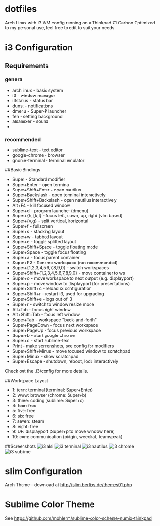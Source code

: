 dotfiles
========

Arch Linux with i3 WM config
running on a Thinkpad X1 Carbon
Optimized to my personal use, feel free to edit to
suit your needs

# i3 Configuration

## Requirements
### general
* arch linux - basic system
* i3 - window manager
* i3status - status bar
* dunst - notifications
* dmenu - Super-P launcher
* feh - setting background
* alsamixer - sound
* 
### recommended
* sublime-text - text editor
* google-chrome - browser
* gnome-terminal - terminal emulator

##Basic Bindings
* Super - Standard modifier
* Super+Enter - open terminal
* Super+Shift+Enter - open nautilus
* Super+Backslash - open terminal interactively
* Super+Shift+Backslash - open nautilus interactively
* Alt+F4 - kill focused window
* Super+d - program launcher (dmenu)
* Super+{h,j,k,l} - focus left, down, up, right (vim based)
* Super+{v,g} - split vertical, horizontal 
* Super+f - fullscreen
* Super+s - stacking layout
* Super+w - tabbed layout
* Super+e - toggle splitted layout
* Super+Shift+Space - toggle floating mode
* Super+Space - toggle focus floating
* Super+a - focus parent container
* Super+F2 - Rename workspace (not recommended)
* Super+{1,2,3,4,5,6,7,8,9,0} - switch workspaces
* Super+Shift+{1,2,3,4,5,6,7,8,9,0} - move container to ws
* Super+o - move workspace to next output (e.g. displayport)
* Super+p - move window to displayport (for presentations)
* Super+Shift+c - reload i3 configuration
* Super+Shift+r - restart i3, used for upgrading
* Super+Shift+e - logs out of i3
* Super+r - switch to window resize mode
* Alt+Tab - focus right window
* Alt+Shift+Tab - focus left window
* Super+Tab - workspace "back-and-forth"
* Super+PageDown - focus next workspace 
* Super+PageUp - focus previous workspace
* Super+b - start google chrome
* Super+c - start sublime-text
* Print - make screenshots, see config for modifiers
* Super+Shift+Minus - move focused window to scratchpad
* Super+Minux - show scratchpad
* Super+Escape - shutdown, reboot, lock interactively

Check out the .i3/config for more details.

##Workspace Layout
* 1: term: terminal (terminal: Super+Enter)
* 2: www: browser (chrome: Super+b)
* 3: three: coding (sublime: Super+c)
* 4: four: free
* 5: five: free
* 6: six: free
* 7: seven: steam
* 8: eight: free
* 9: DP: displayport (Super+p to move window here)
* 10: com: communication (pidgin, weechat, teamspeak)

##Screenshots
![i3 alsi](https://raw.github.com/mohlerm/dotfiles/master/img/i3_alsi.jpg)
![i3 terminal](https://raw.github.com/mohlerm/dotfiles/master/img/i3_terminal.jpg)
![i3 nautilus](https://raw.github.com/mohlerm/dotfiles/master/img/i3_nautilus.jpg)
![i3 chrome](https://raw.github.com/mohlerm/dotfiles/master/img/i3_chrome.jpg)
![i3 sublime](https://raw.github.com/mohlerm/dotfiles/master/img/i3_sublime.jpg)

# slim Configuration

Arch Theme - download at http://slim.berlios.de/themes01.php

# Sublime Color Theme

See https://github.com/mohlerm/sublime-color-scheme-numix-thinkpad
